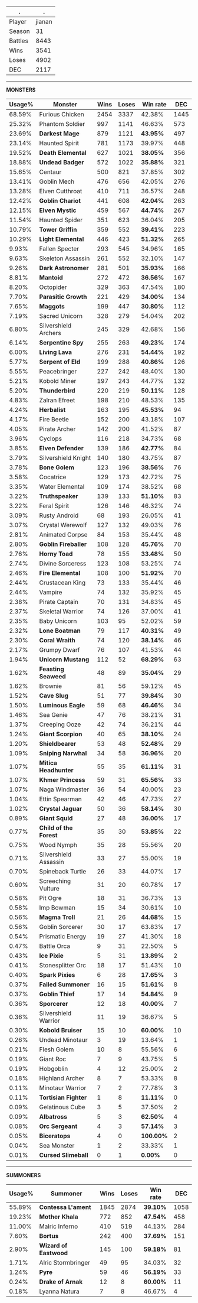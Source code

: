 .|.
|-|-
Player|jianan
Season|31
Battles|8443
Wins|3541
Loses|4902
DEC|2117

---
**MONSTERS**

Usage%|Monster|Wins|Loses|Win rate|DEC|
-|-|-|-|-|-|
68.59%|Furious Chicken|2454|3337|42.38%|1445|
25.32%|Phantom Soldier|997|1141|46.63%|573|
23.69%|**Darkest Mage**|879|1121|**43.95%**|497|
23.14%|Haunted Spirit|781|1173|39.97%|448|
19.52%|**Death Elemental**|627|1021|**38.05%**|356|
18.88%|**Undead Badger**|572|1022|**35.88%**|321|
15.65%|Centaur|500|821|37.85%|302|
13.41%|Goblin Mech|476|656|42.05%|276|
13.28%|Elven Cutthroat|410|711|36.57%|248|
12.42%|**Goblin Chariot**|441|608|**42.04%**|263|
12.15%|**Elven Mystic**|459|567|**44.74%**|267|
11.54%|Haunted Spider|351|623|36.04%|205|
10.79%|**Tower Griffin**|359|552|**39.41%**|223|
10.29%|**Light Elemental**|446|423|**51.32%**|265|
9.93%|Fallen Specter|293|545|34.96%|165|
9.63%|Skeleton Assassin|261|552|32.10%|147|
9.26%|**Dark Astronomer**|281|501|**35.93%**|166|
8.81%|**Mantoid**|272|472|**36.56%**|167|
8.20%|Octopider|329|363|47.54%|180|
7.70%|**Parasitic Growth**|221|429|**34.00%**|134|
7.65%|**Maggots**|199|447|**30.80%**|112|
7.19%|Sacred Unicorn|328|279|54.04%|202|
6.80%|Silvershield Archers|245|329|42.68%|156|
6.14%|**Serpentine Spy**|255|263|**49.23%**|174|
6.00%|**Living Lava**|276|231|**54.44%**|192|
5.77%|**Serpent of Eld**|199|288|**40.86%**|126|
5.55%|Peacebringer|227|242|48.40%|130|
5.21%|Kobold Miner|197|243|44.77%|132|
5.20%|**Thunderbird**|220|219|**50.11%**|128|
4.83%|Zalran Efreet|198|210|48.53%|135|
4.24%|**Herbalist**|163|195|**45.53%**|94|
4.17%|Fire Beetle|152|200|43.18%|107|
4.05%|Pirate Archer|142|200|41.52%|87|
3.96%|Cyclops|116|218|34.73%|68|
3.85%|**Elven Defender**|139|186|**42.77%**|84|
3.79%|Silvershield Knight|140|180|43.75%|87|
3.78%|**Bone Golem**|123|196|**38.56%**|76|
3.58%|Cocatrice|129|173|42.72%|75|
3.35%|Water Elemental|109|174|38.52%|68|
3.22%|**Truthspeaker**|139|133|**51.10%**|83|
3.22%|Feral Spirit|126|146|46.32%|74|
3.09%|Rusty Android|68|193|26.05%|41|
3.07%|Crystal Werewolf|127|132|49.03%|76|
2.81%|Animated Corpse|84|153|35.44%|48|
2.80%|**Goblin Fireballer**|108|128|**45.76%**|70|
2.76%|**Horny Toad**|78|155|**33.48%**|50|
2.74%|Divine Sorceress|123|108|53.25%|74|
2.46%|**Fire Elemental**|108|100|**51.92%**|70|
2.44%|Crustacean King|73|133|35.44%|46|
2.44%|Vampire|74|132|35.92%|45|
2.38%|Pirate Captain|70|131|34.83%|45|
2.37%|Skeletal Warrior|74|126|37.00%|41|
2.35%|Baby Unicorn|103|95|52.02%|59|
2.32%|**Lone Boatman**|79|117|**40.31%**|49|
2.30%|**Coral Wraith**|74|120|**38.14%**|46|
2.17%|Grumpy Dwarf|76|107|41.53%|44|
1.94%|**Unicorn Mustang**|112|52|**68.29%**|63|
1.62%|**Feasting Seaweed**|48|89|**35.04%**|29|
1.62%|Brownie|81|56|59.12%|45|
1.52%|**Cave Slug**|51|77|**39.84%**|30|
1.50%|**Luminous Eagle**|59|68|**46.46%**|34|
1.46%|Sea Genie|47|76|38.21%|31|
1.37%|Creeping Ooze|42|74|36.21%|44|
1.24%|**Giant Scorpion**|40|65|**38.10%**|24|
1.20%|**Shieldbearer**|53|48|**52.48%**|29|
1.09%|**Sniping Narwhal**|34|58|**36.96%**|20|
1.07%|**Mitica Headhunter**|55|35|**61.11%**|31|
1.07%|**Khmer Princess**|59|31|**65.56%**|33|
1.07%|Naga Windmaster|36|54|40.00%|23|
1.04%|Ettin Spearman|42|46|47.73%|27|
1.02%|**Crystal Jaguar**|50|36|**58.14%**|30|
0.89%|**Giant Squid**|27|48|**36.00%**|17|
0.77%|**Child of the Forest**|35|30|**53.85%**|22|
0.75%|Wood Nymph|35|28|55.56%|20|
0.71%|Silvershield Assassin|33|27|55.00%|19|
0.70%|Spineback Turtle|26|33|44.07%|17|
0.60%|Screeching Vulture|31|20|60.78%|17|
0.58%|Pit Ogre|18|31|36.73%|13|
0.58%|Imp Bowman|15|34|30.61%|10|
0.56%|**Magma Troll**|21|26|**44.68%**|15|
0.56%|Goblin Sorcerer|30|17|63.83%|17|
0.54%|Prismatic Energy|19|27|41.30%|18|
0.47%|Battle Orca|9|31|22.50%|5|
0.43%|**Ice Pixie**|5|31|**13.89%**|2|
0.41%|Stonesplitter Orc|18|17|51.43%|10|
0.40%|**Spark Pixies**|6|28|**17.65%**|3|
0.37%|**Failed Summoner**|16|15|**51.61%**|8|
0.37%|**Goblin Thief**|17|14|**54.84%**|9|
0.36%|**Sporcerer**|12|18|**40.00%**|7|
0.36%|Silvershield Warrior|11|19|36.67%|5|
0.30%|**Kobold Bruiser**|15|10|**60.00%**|10|
0.26%|Undead Minotaur|3|19|13.64%|1|
0.21%|Flesh Golem|10|8|55.56%|6|
0.19%|Giant Roc|7|9|43.75%|5|
0.19%|Hobgoblin|4|12|25.00%|2|
0.18%|Highland Archer|8|7|53.33%|8|
0.11%|Minotaur Warrior|7|2|77.78%|3|
0.11%|**Tortisian Fighter**|1|8|**11.11%**|0|
0.09%|Gelatinous Cube|3|5|37.50%|2|
0.09%|**Albatross**|5|3|**62.50%**|4|
0.08%|**Orc Sergeant**|4|3|**57.14%**|3|
0.05%|**Biceratops**|4|0|**100.00%**|2|
0.04%|Sea Monster|1|2|33.33%|1|
0.01%|**Cursed Slimeball**|0|1|**0.00%**|0|

---
**SUMMONERS**

Usage%|Summoner|Wins|Loses|Win rate|DEC|
-|-|-|-|-|-|
55.89%|**Contessa L'ament**|1845|2874|**39.10%**|1058|
19.23%|**Mother Khala**|772|852|**47.54%**|458|
11.00%|Malric Inferno|410|519|44.13%|284|
7.60%|**Bortus**|242|400|**37.69%**|151|
2.90%|**Wizard of Eastwood**|145|100|**59.18%**|81|
1.71%|Alric Stormbringer|49|95|34.03%|32|
1.24%|**Pyre**|59|46|**56.19%**|33|
0.24%|**Drake of Arnak**|12|8|**60.00%**|11|
0.18%|Lyanna Natura|7|8|46.67%|4|
